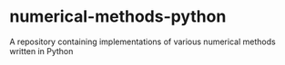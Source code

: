 # numerical-methods-python
A repository containing implementations of various numerical methods written in Python
